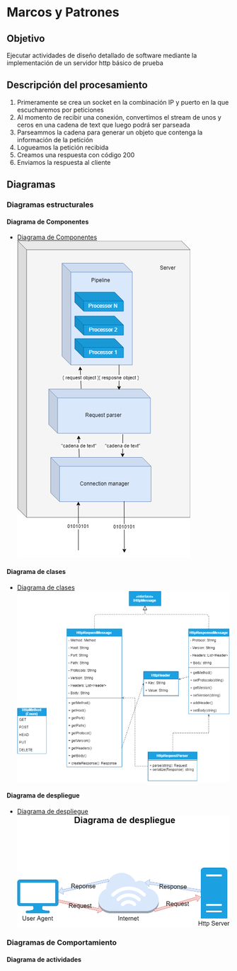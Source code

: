 # Marcos y Patrones

## Objetivo
Ejecutar actividades de diseño detallado de software mediante la implementación de un servidor
http básico de prueba

## Descripción del procesamiento

1. Primeramente se crea un socket en la combinación IP y puerto en la que escucharemos por peticiones
2. Al momento de recibir una conexión, convertimos el stream de unos y ceros en una cadena de text que luego podrá ser parseada
3. Parseammos la cadena para generar un objeto que contenga la información de la petición
4. Logueamos la petición recibida
5. Creamos una respuesta con código 200
5. Enviamos la respuesta al cliente


## Diagramas

### Diagramas estructurales
#### Diagrama de Componentes
 
 - [Diagrama de Componentes](https://drive.google.com/file/d/1f8nMRdii9rgghjJXw1yMWbSsWKuabmQg/view?usp=sharing)
 ![image.png](https://raw.githubusercontent.com/jsoto0025/eafit.httpserver/master//Documentation/images/uml-componentes-diagram-b.png)

#### Diagrama de clases

 - [Diagrama de clases](https://drive.google.com/file/d/1vFhEw-44pBMuWKQeXJMHlMY-JCUOKLbf/view?usp=sharing)
 ![image.png](https://raw.githubusercontent.com/jsoto0025/eafit.httpserver/master//Documentation/images/uml-clases-diagramB.png)

#### Diagrama de despliegue

 - [Diagrama de despliegue](https://drive.google.com/file/d/1y0OHZs0uo-muBTQ1z-5_3zR6ZHKDHd_m/view?usp=sharing)
 ![image.png](https://raw.githubusercontent.com/jsoto0025/eafit.httpserver/master//Documentation/images/uml-diagrama-despliegue.png)

### Diagramas de Comportamiento
#### Diagrama de actividades
 
